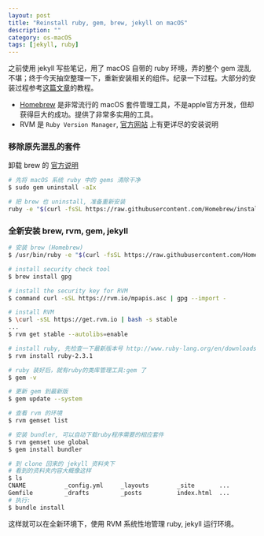 ```yaml
---
layout: post
title: "Reinstall ruby, gem, brew, jekyll on macOS"
description: ""
category: os-macOS
tags: [jekyll, ruby]
---
```


之前使用 jekyll 写些笔记，用了 macOS 自带的 ruby 环境，弄的整个 gem 混乱不堪；终于今天抽空整理一下，重新安装相关的组件。纪录一下过程。大部分的安装过程参考[这篇文章](http://railsapps.github.io/installrubyonrails-mac.html)的教程。

- [Homebrew](http://brew.sh/) 是非常流行的 macOS 套件管理工具，不是apple官方开发，但却获得巨大的成功。提供了非常多实用的工具。
- RVM 是 `Ruby Version Manager`, [官方网站](https://rvm.io/) 上有更详尽的安装说明

### 移除原先混乱的套件

卸载 brew 的 [官方说明](https://github.com/Homebrew/brew/blob/master/share/doc/homebrew/FAQ.md)

```bash
# 先将 macOS 系统 ruby 中的 gems 清除干净
$ sudo gem uninstall -aIx

# 把 brew 也 uninstall, 准备重新安装
ruby -e "$(curl -fsSL https://raw.githubusercontent.com/Homebrew/install/master/uninstall)"
```

### 全新安装 brew, rvm, gem, jekyll

```bash
# 安装 brew (Homebrew)
$ /usr/bin/ruby -e "$(curl -fsSL https://raw.githubusercontent.com/Homebrew/install/master/install)"

# install security check tool
$ brew install gpg

# install the security key for RVM
$ command curl -sSL https://rvm.io/mpapis.asc | gpg --import -

# install RVM
$ \curl -sSL https://get.rvm.io | bash -s stable
...
$ rvm get stable --autolibs=enable

# install ruby, 先检查一下最新版本号 http://www.ruby-lang.org/en/downloads/
$ rvm install ruby-2.3.1

# ruby 装好后，就有ruby的类库管理工具:gem 了
$ gem -v

# 更新 gem 到最新版
$ gem update --system

# 查看 rvm 的环境
$ rvm gemset list

# 安装 bundler, 可以自动下载ruby程序需要的相应套件
$ rvm gemset use global
$ gem install bundler

# 到 clone 回来的 jekyll 资料夹下
# 看到的资料夹内容大概像这样
$ ls
CNAME           _config.yml     _layouts        _site       ... 
Gemfile         _drafts         _posts          index.html  ...
# 执行:
$ bundle install
```

这样就可以在全新环境下，使用 RVM 系统性地管理 ruby, jekyll 运行环境。

